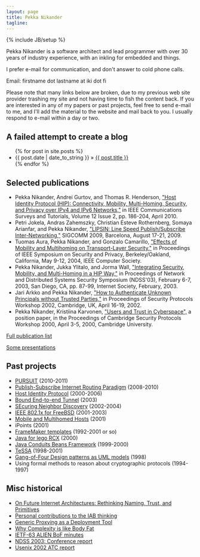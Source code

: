 ```yaml
---
layout: page
title: Pekka Nikander
tagline:
---
```

{% include JB/setup %}

Pekka Nikander is a software architect and lead programmer with over
30 years of industry experience, with an inkling for embedded and things.

I prefer e-mail for communication, and don't answer to cold phone calls.

Email: firstname dot lastname at iki dot fi

Please note that many links below are broken, due to my previous web
site provider trashing my site and not having time to fish the content
back.  If you are interested in any of my papers or past projects,
feel free to send e-mail to me, and I'll add the material to the
website and mail back to you.  I usually respond to e-mail within a
day or two.


## A failed attempt to create a blog

<ul class="posts">
  {% for post in site.posts %}
    <li><span>{{ post.date | date_to_string }}</span> &raquo; <a href="{{ BASE_PATH }}{{ post.url }}">{{ post.title }}</a></li>
  {% endfor %}
</ul>

## Selected publications

* Pekka Nikander, Andrei Gurtov, and Thomas R. Henderson, ["Host
  Identity Protocol (HIP): Connectivity, Mobility, Multi-Homing,
  Security, and Privacy over IPv4 and IPv6
  Networks,"](publications/hip_survey.pdf) in IEEE Communications
  Surveys and Tutorials, Volume 12 Issue 2, pp. 186-204, April 2010.
* Petri Jokela, Andras Zahemszky, Christian Esteve Rothernberg, Somaya
  Arianfar, and Pekka Nikander, ["LIPSIN: Line Speed Publish/Subscribe
  Inter-Networking,"](http://ccr.sigcomm.org/online/files/p195.pdf)
  SIGCOMM 2009, Barcelona, August 17-21, 2009.
* Tuomas Aura, Pekka Nikander, and Gonzalo Camarillo, ["Effects of
  Mobility and Multihoming on Transport-Layer
  Security,"](publications/aura-nikander-camarillo-ssp04.pdf) in
  Proceedings of IEEE Symposium on Security and Privacy,
  Berkeley/Oakland, California, May 9-12, 2004, IEEE Computer Society.
* Pekka Nikander, Jukka Ylitalo, and Jorma Wall, ["Integrating
  Security, Mobility, and Multi-Homing in a HIP
  Way,"](publications/NDSS03-Nikander-et-al.pdf) in Proceedings of
  Network and Distributed Systems Security Symposium (NDSS'03),
  February 6-7, 2003, San Diego, CA, pp. 87-99, Internet Society,
  February, 2003.
* Jari Arkko and Pekka Nikander, ["How to Authenticate Unknown
  Principals without Trusted Parties,"](publications/cam2002b.pdf) in
  Proceedings of Security Protocols Workshop 2002, Cambridge, UK,
  April 16-19, 2002.
* Pekka Nikander, Kristiina Karvonen, ["Users and Trust in
  Cyberspace",](publications/cam2000.pdf) a position paper, in the
  Proceedings of Cambridge Security Protocols Workshop 2000, April
  3-5, 2000, Cambridge University.

[Full publication list](publications.html)

[Some presentations](http://koti.welho.com/pnikande/presentations/)

## Past projects

* [PURSUIT](http://www.fp7-pursuit.eu/PursuitWeb/) (2010-2011)
* [Publish-Subscribe Internet Routing Paradigm](http://www.psirp.org/)
  (2008-2010)
* [Host Identity Protocol](http://koti.welho.com/pnikande/HIP) (2000-2006)
* [Bound End-to-end Tunnel](http://koti.welho.com/pnikande/BEET/) (2003)
* [SEcuring Neighbor Discovery](http://koti.welho.com/pnikande/SEND/)
  (2002-2004)
* [IEEE 802.1x for FreeBSD](http://koti.welho.com/pnikande/eapol/) (2001-2003)
* [Mobile and Multihomed Hosts](http://koti.welho.com/pnikande/homeless/) (2001)
* iPoints (2001)
* [FrameMaker templates]() (1992-2001 or so)
* [Java for lego RCX](http://koti.welho.com/pnikande/rcx/) (2000)
* [Java Conduits Beans
  Framework](http://koti.welho.com/pnikande/jacob/) (1999-2000)
* [TeSSA](http://www.tml.hut.fi/Research/TeSSA/) (1998-2001)
* [Gang-of-Four Design patterns as UML
  models](http://koti.welho.com/pnikande/GoF-models/html/) (1998)
* Using formal methods to reason about cryptographic protocols (1994-1997)

## Misc historical

* [On Future Internet Architectures: Rethinking Naming, Trust, and Primitives](http://koti.welho.com/pnikande/FIND-white-paper.pdf)
* [Personal contributions to the IAB thinking](http://koti.welho.com/pnikande/IAB/)
* [Generic Proxying as a Deployment Tool](http://koti.welho.com/pnikande/draft-nikander-arch-generic-proxying-00.txt)
* [Why Complexity is like Body Fat](http://koti.welho.com/pnikande/FAT/index.html)
* [IETF-63 ALIEN BoF minutes](http://koti.welho.com/pnikande/ietf63_alien_minutes.html)
* [NDSS 2003: Conference report](http://koti.welho.com/pnikande/ndss2003-report.html)
* [Usenix 2002 ATC report](http://koti.welho.com/pnikande/usenix2002-report.html)



